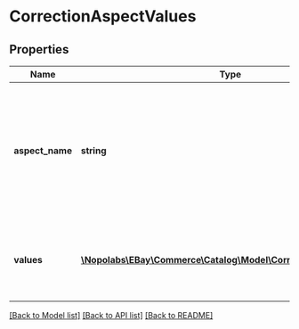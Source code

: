 # CorrectionAspectValues

## Properties
Name | Type | Description | Notes
------------ | ------------- | ------------- | -------------
**aspect_name** | **string** | The localized name of this product aspect that requires correction, such as Model Number, Size, or Color. | [optional] 
**values** | [**\Nopolabs\EBay\Commerce\Catalog\Model\CorrectionAspectValue[]**](CorrectionAspectValue.md) | A list of one or more values of this product aspect that must be corrected. | [optional] 

[[Back to Model list]](../README.md#documentation-for-models) [[Back to API list]](../README.md#documentation-for-api-endpoints) [[Back to README]](../README.md)


